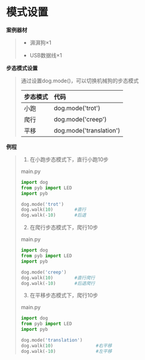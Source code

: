 # 模式设置

**案例器材**

>* 湃湃狗×1
>
>* USB数据线×1
>

**步态模式设置**

>通过设置dog.mode()，可以切换机械狗的步态模式
>
>| 步态模式 | 代码                    |
>| :------- | :---------------------- |
>| 小跑     | dog.mode('trot')        |
>| 爬行     | dog.mode('creep')       |
>| 平移     | dog.mode('translation') |
>

**例程**

>1. 在小跑步态模式下，直行小跑10步
>
>main.py
>
>```python
>import dog
>from pyb import LED
>import pyb
>
>dog.mode('trot')
>dog.walk(10)        #直行
>dog.walk(-10)       #后退
>```
>
>2. 在爬行步态模式下，爬行10步
>
>main.py
>
>```python
>import dog
>from pyb import LED
>import pyb
>
>dog.mode('creep')
>dog.walk(10)        #直行爬行
>dog.walk(-10)       #后退爬行
>```
>3. 在平移步态模式下，爬行10步
>
>main.py
>
>```python
>import dog
>from pyb import LED
>import pyb
>
>dog.mode('translation')
>dog.walk(10)                #右平移
>dog.walk(-10)               #左平移
>```